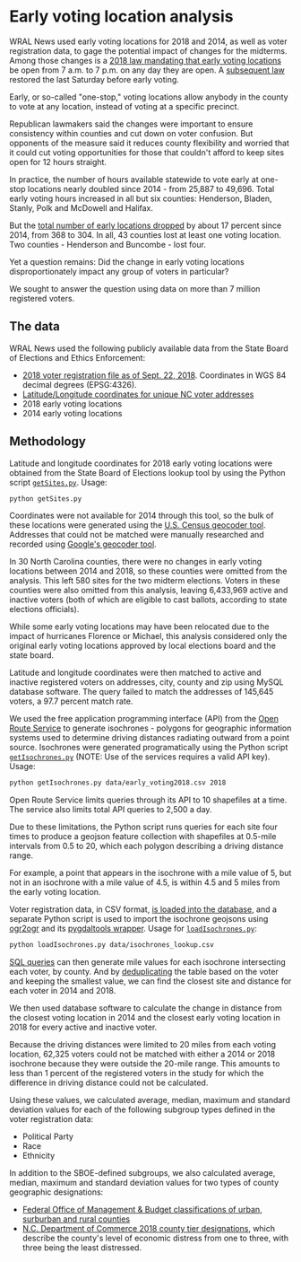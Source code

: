 # Early voting location analysis

WRAL News used early voting locations for 2018 and 2014, as well as voter registration data, to gage the potential impact of changes for the midterms. Among those changes is a [2018 law mandating that early voting locations](https://www2.ncleg.net/BillLookUp/2017/s325) be open from 7 a.m. to 7 p.m. on any day they are open. A [subsequent law](https://www2.ncleg.net/BillLookup/2017/H335) restored the last Saturday before early voting.

Early, or so-called "one-stop," voting locations allow anybody in the county to vote at any location, instead of voting at a specific precinct.

Republican lawmakers said the changes were important to ensure consistency within counties and cut down on voter confusion. But opponents of the measure said it reduces county flexibility and worried that it could cut voting opportunities for those that couldn't afford to keep sites open for 12 hours straight.

In practice, the number of hours available statewide to vote early at one-stop locations nearly doubled since 2014 - from 25,887 to 49,696. Total early voting hours increased in all but six counties: Henderson, Bladen, Stanly, Polk and McDowell and Halifax.

But the [total number of early locations dropped](https://www.propublica.org/article/bipartisan-furor-as-north-carolina-election-law-shrinks-early-voting-locations-by-almost-20-percent) by about 17 percent since 2014, from 368 to 304. In all, 43 counties lost at least one voting location. Two counties - Henderson and Buncombe - lost four.

Yet a question remains: Did the change in early voting locations disproportionately impact any group of voters in particular?

We sought to answer the question using data on more than 7 million registered voters.

## The data

WRAL News used the following publicly available data from the State Board of Elections and Ethics Enforcement:

* [2018 voter registration file as of Sept. 22, 2018](https://s3.amazonaws.com/dl.ncsbe.gov/data/ncvoter_Statewide.zip). Coordinates in WGS 84 decimal degrees (EPSG:4326).
* [Latitude/Longitude coordinates for unique NC voter addresses](https://s3.amazonaws.com/dl.ncsbe.gov/ShapeFiles/address_points_sboe.zip)
* 2018 early voting locations
* 2014 early voting locations

## Methodology

Latitude and longitude coordinates for 2018 early voting locations were obtained from the State Board of Elections lookup tool by using the Python script [```getSites.py```](getSites.py). Usage:

```bash
python getSites.py
```

Coordinates were not available for 2014 through this tool, so the bulk of these locations were generated using the [U.S. Census geocoder tool](https://geocoding.geo.census.gov/geocoder/). Addresses that could not be matched were manually researched and recorded using [Google's geocoder tool](https://google-developers.appspot.com/maps/documentation/utils/geocoder/).

In 30 North Carolina counties, there were no changes in early voting locations between 2014 and 2018, so these counties were omitted from the analysis. This left 580 sites for the two midterm elections. Voters in these counties were also omitted from this analysis, leaving 6,433,969 active and inactive voters (both of which are eligible to cast ballots, according to state elections officials).

While some early voting locations may have been relocated due to the impact of hurricanes Florence or Michael, this analysis considered only the original early voting locations approved by local elections board and the state board.

Latitude and longitude coordinates were then matched to active and inactive registered voters on addresses, city, county and zip using MySQL database software. The query failed to match the addresses of 145,645 voters, a 97.7 percent match rate.

We used the free application programming interface (API) from the [Open Route Service](https://openrouteservice.org/documentation/#/reference/isochrones/isochrones/isochrones-service) to generate isochrones - polygons for geographic information systems used to determine driving distances radiating outward from a point source. Isochrones were generated programatically using the Python script [```getIsochrones.py```](getIsochrones.py) (NOTE: Use of the services requires a valid API key). Usage:

```bash
python getIsochrones.py data/early_voting2018.csv 2018
```

Open Route Service limits queries through its API to 10 shapefiles at a time. The service also limits total API queries to 2,500 a day.

Due to these limitations, the Python script runs queries for each site four times to produce a geojson feature collection with shapefiles at 0.5-mile intervals from 0.5 to 20, which each polygon describing a driving distance range.

For example, a point that appears in the isochrone with a mile value of 5, but not in an isochrone with a mile value of 4.5, is within 4.5 and 5 miles from the early voting location.

Voter registration data, in CSV format, [is loaded into the database](http://www.kevfoo.com/2012/01/Importing-CSV-to-PostGIS/), and a separate Python script is used to import the isochrone geojsons using [ogr2ogr](https://www.gdal.org/ogr2ogr.html) and its [pygdaltools wrapper](https://pypi.org/project/pygdaltools/). Usage for [```loadIsochrones.py```](loadIsochrones.py):

```bash
python loadIsochrones.py data/isochrones_lookup.csv
```

[SQL queries](postgres-analysis.sql) can then generate mile values for each isochrone intersecting each voter, by county. And by [deduplicating](https://www.periscopedata.com/blog/first-row-per-group-5x-faster) the table based on the voter and keeping the smallest value, we can find the closest site and distance for each voter in 2014 and 2018.

We then used database software to calculate the change in distance from the closest voting location in 2014 and the closest early voting location in 2018 for every active and inactive voter.

Because the driving distances were limited to 20 miles from each voting location, 62,325 voters could not be matched with either a 2014 or 2018 isochrone because they were outside the 20-mile range. This amounts to less than 1 percent of the registered voters in the study for which the difference in driving distance could not be calculated.

Using these values, we calculated average, median, maximum and standard deviation values for each of the following subgroup types defined in the voter registration data:

* Political Party
* Race
* Ethnicity

In addition to the SBOE-defined subgroups, we also calculated average, median, maximum and standard deviation values for two types of county geographic designations:

* [Federal Office of Management & Budget classifications of urban, surburban and rural counties](https://www.oldnorthstatepolitics.com/p/blog-page_5.html)
* [N.C. Department of Commerce 2018 county tier designations](https://www.nccommerce.com/research-publications/incentive-reports/county-tier-designations), which describe the county's level of economic distress from one to three, with three being the least distressed.
